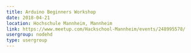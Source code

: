 ```yaml
---
title: Arduino Beginners Workshop
date: 2018-04-21
location: Hochschule Mannheim, Mannheim
link: https://www.meetup.com/Hackschool-Mannheim/events/248995578/
usergroup: nodehd
type: usergroup
---
```

